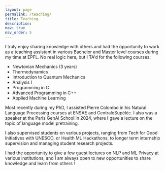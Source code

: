 ```yaml
---
layout: page
permalink: /teaching/
title: Teaching
description:
nav: true
nav_order: 5
---
```


I truly enjoy sharing knowledge with others and had the opportunity to work as a teaching assistant in various Bachelor and Master level courses
during my time at EPFL. No real logic here, but I TA'd for the following courses:
- Newtonian Mechanics (3 years)
- Thermodynamics
- Introduction to Quantum Mechanics
- Analysis I
- Programming in C
- Advanced Programming in C++
- Applied Machine Learning

Most recently during my PhD, I assisted Pierre Colombo in his Natural Language Processing courses at ENSAE and CentraleSupéléc.
I also was a speaker at the Paris GenAI School in 2024, where I gave a lecture on the topic of language model pretraining.

I also supervised students on various projects, ranging from Tech for Good Initiatives with UNESCO, or Health ML Hackathons, 
to longer term internship supervision and managing student research projects.

I had the opportunity to give a few guest lectures on NLP and ML Privacy at various institutions, and I am always open to new opportunities to share knowledge and learn from others !

